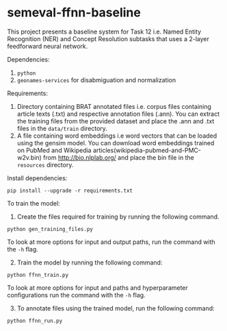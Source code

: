 # semeval-ffnn-baseline  
This project presents a baseline system for Task 12 i.e. Named Entity Recognition (NER) and Concept Resolution subtasks that uses a 2-layer feedforward neural network.
  
Dependencies:
1) ```python```
2) ```geonames-services``` for disabmiguation and normalization

Requirements:
1) Directory containing BRAT annotated files i.e. corpus files containing article texts (.txt) and respective annotation files (.ann). You can extract the training files from the provided dataset and place the .ann and .txt files in the ```data/train``` directory.
2) A file containing word embeddings i.e word vectors that can be loaded using the gensim model. You can download word embeddings trained on PubMed and Wikipedia articles(wikipedia-pubmed-and-PMC-w2v.bin) from http://bio.nlplab.org/ and place the bin file in the ```resources``` directory.

Install dependencies:
```
pip install --upgrade -r requirements.txt
```

To train the model:
1) Create the files required for training by running the following command. 
```
python gen_training_files.py
```
To look at more options for input and output paths, run the command with the ```-h``` flag.

2) Train the model by running the following command:
```
python ffnn_train.py
```
To look at more options for input and paths and hyperparameter configurations run the command with the ```-h``` flag.

3) To annotate files using the trained model, run the following command:
```
python ffnn_run.py
```
